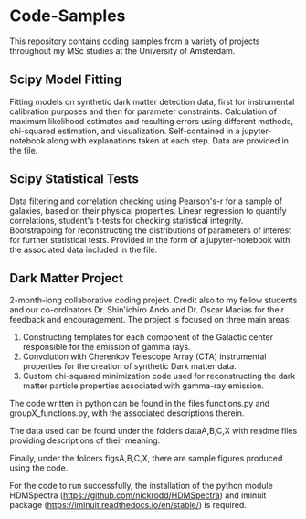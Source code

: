 # Code-Samples
This repository contains coding samples from a variety of projects throughout my MSc studies at the University of Amsterdam.

## Scipy Model Fitting
Fitting models on synthetic dark matter detection data, first for instrumental calibration purposes and then for parameter constraints.
Calculation of maximum likelihood estimates and resulting errors using different methods, chi-squared estimation, and visualization.
Self-contained in a jupyter-notebook along with explanations taken at each step. Data are provided in the file.

## Scipy Statistical Tests
Data filtering and correlation checking using Pearson's-r for a sample of galaxies, based on their physical properties. 
Linear regression to quantify correlations, student's t-tests for checking statistical integrity.
Bootstrapping for reconstructing the distributions of parameters of interest for further statistical tests.
Provided in the form of a jupyter-notebook with the associated data included in the file.

## Dark Matter Project
2-month-long collaborative coding project. Credit also to my fellow students and our co-ordinators Dr. Shin'ichiro Ando and Dr. Oscar Macias for
their feedback and encouragement. 
The project is focused on three main areas:
1) Constructing templates for each component of the Galactic center responsible for the emission of gamma rays.
2) Convolution with Cherenkov Telescope Array (CTA) instrumental properties for the creation of synthetic Dark matter data.
3) Custom chi-squared minimization code used for reconstructing the dark matter particle properties associated with gamma-ray emission.


The code written in python can be found in the files functions.py and groupX_functions.py,
with the associated descriptions therein.

The data used can be found under the folders dataA,B,C,X  with readme files providing descriptions of their meaning.

Finally, under the folders figsA,B,C,X, there are sample figures produced using the code.


For the code to run successfully, the installation of the python module HDMSpectra (https://github.com/nickrodd/HDMSpectra) 
and iminuit package (https://iminuit.readthedocs.io/en/stable/) is required.
